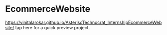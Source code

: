 # EcommerceWebsite
https://vinitalarokar.github.io/AsteriscTechnocrat_InternshipEcommerceWebsite/ tap here for a quick preview project.
